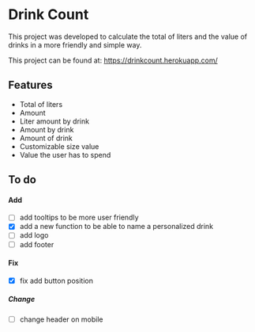 # Drink Count

This project was developed to calculate the total of liters and the value of drinks in a more friendly and simple way.

This project can be found at: https://drinkcount.herokuapp.com/

## Features

- Total of liters
- Amount
- Liter amount by drink
- Amount by drink
- Amount of drink
- Customizable size value
- Value the user has to spend

## To do

#### Add
- [ ] add tooltips to be more user friendly
- [x] add a new function to be able to name a personalized drink
- [ ] add logo
- [ ] add footer

#### Fix
- [x] fix add button position

##### Change
- [ ] change header on mobile
